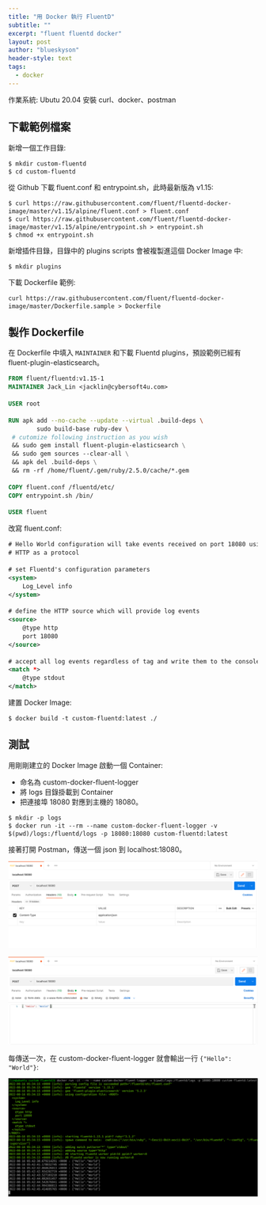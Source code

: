 ```yaml
---
title: "用 Docker 執行 FluentD"
subtitle: ""
excerpt: "fluent fluentd docker"
layout: post
author: "blueskyson"
header-style: text
tags:
  - docker
---
```


作業系統: Ubutu 20.04
安裝 curl、docker、postman

## 下載範例檔案

新增一個工作目錄:

```
$ mkdir custom-fluentd
$ cd custom-fluentd
```

從 Github 下載 fluent.conf 和 entrypoint.sh，此時最新版為 v1.15:

```non
$ curl https://raw.githubusercontent.com/fluent/fluentd-docker-image/master/v1.15/alpine/fluent.conf > fluent.conf
$ curl https://raw.githubusercontent.com/fluent/fluentd-docker-image/master/v1.15/alpine/entrypoint.sh > entrypoint.sh
$ chmod +x entrypoint.sh
```

新增插件目錄，目錄中的 plugins scripts 會被複製進這個 Docker Image 中:

```non
$ mkdir plugins
```

下載 Dockerfile 範例:

```non
curl https://raw.githubusercontent.com/fluent/fluentd-docker-image/master/Dockerfile.sample > Dockerfile
```

## 製作 Dockerfile

在 Dockerfile 中填入 `MAINTAINER` 和下載 Fluentd plugins，預設範例已經有 fluent-plugin-elasticsearch。

```dockerfile
FROM fluent/fluentd:v1.15-1
MAINTAINER Jack_Lin <jacklin@cybersoft4u.com>

USER root

RUN apk add --no-cache --update --virtual .build-deps \
        sudo build-base ruby-dev \
 # cutomize following instruction as you wish
 && sudo gem install fluent-plugin-elasticsearch \
 && sudo gem sources --clear-all \
 && apk del .build-deps \
 && rm -rf /home/fluent/.gem/ruby/2.5.0/cache/*.gem

COPY fluent.conf /fluentd/etc/
COPY entrypoint.sh /bin/

USER fluent
```

改寫 fluent.conf:

```xml
# Hello World configuration will take events received on port 18080 using
# HTTP as a protocol

# set Fluentd's configuration parameters
<system>
    Log_Level info
</system>

# define the HTTP source which will provide log events
<source>
    @type http
    port 18080
</source>

# accept all log events regardless of tag and write them to the console
<match *>
    @type stdout
</match>

```

建置 Docker Image:

```non
$ docker build -t custom-fluentd:latest ./
```

## 測試

用剛剛建立的 Docker Image 啟動一個 Container:
- 命名為 custom-docker-fluent-logger
- 將 logs 目錄掛載到 Container
- 把連接埠 18080 對應到主機的 18080。

```non
$ mkdir -p logs
$ docker run -it --rm --name custom-docker-fluent-logger -v $(pwd)/logs:/fluentd/logs -p 18080:18080 custom-fluentd:latest
```

接著打開 Postman，傳送一個 json 到 localhost:18080。

![](https://raw.githubusercontent.com/blueskyson/image-host/master/2022/fluentd-1.png)

![](https://raw.githubusercontent.com/blueskyson/image-host/master/2022/fluentd-2.png)

每傳送一次，在 custom-docker-fluent-logger 就會輸出一行 `{"Hello": "World"}`:

![](https://raw.githubusercontent.com/blueskyson/image-host/master/2022/fluentd-3.png)
